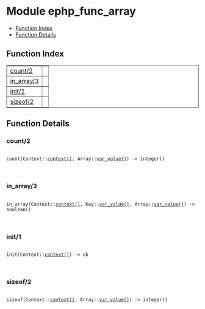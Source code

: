 

# Module ephp_func_array #
* [Function Index](#index)
* [Function Details](#functions)


<a name="index"></a>

## Function Index ##


<table width="100%" border="1" cellspacing="0" cellpadding="2" summary="function index"><tr><td valign="top"><a href="#count-2">count/2</a></td><td></td></tr><tr><td valign="top"><a href="#in_array-3">in_array/3</a></td><td></td></tr><tr><td valign="top"><a href="#init-1">init/1</a></td><td></td></tr><tr><td valign="top"><a href="#sizeof-2">sizeof/2</a></td><td></td></tr></table>


<a name="functions"></a>

## Function Details ##

<a name="count-2"></a>

### count/2 ###


<pre><code>
count(Context::<a href="#type-context">context()</a>, Array::<a href="#type-var_value">var_value()</a>) -&gt; integer()
</code></pre>
<br />


<a name="in_array-3"></a>

### in_array/3 ###


<pre><code>
in_array(Context::<a href="#type-context">context()</a>, Key::<a href="#type-var_value">var_value()</a>, Array::<a href="#type-var_value">var_value()</a>) -&gt; boolean()
</code></pre>
<br />


<a name="init-1"></a>

### init/1 ###


<pre><code>
init(Context::<a href="#type-context">context()</a>) -&gt; ok
</code></pre>
<br />


<a name="sizeof-2"></a>

### sizeof/2 ###


<pre><code>
sizeof(Context::<a href="#type-context">context()</a>, Array::<a href="#type-var_value">var_value()</a>) -&gt; integer()
</code></pre>
<br />


